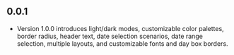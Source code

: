 ## 0.0.1

* Version 1.0.0 introduces light/dark modes, customizable color palettes, border radius, header text, date selection scenarios, date range selection, multiple layouts, and customizable fonts and day box borders.